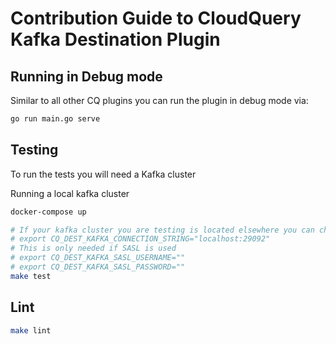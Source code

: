 # Contribution Guide to CloudQuery Kafka Destination Plugin

## Running in Debug mode

Similar to all other CQ plugins you can run the plugin in debug mode via:

```bash
go run main.go serve
```

## Testing

To run the tests you will need a Kafka cluster

Running a local kafka cluster

```bash
docker-compose up
```

```bash
# If your kafka cluster you are testing is located elsewhere you can change the following
# export CQ_DEST_KAFKA_CONNECTION_STRING="localhost:29092"
# This is only needed if SASL is used
# export CQ_DEST_KAFKA_SASL_USERNAME=""
# export CQ_DEST_KAFKA_SASL_PASSWORD=""
make test
```

## Lint

```bash
make lint
```
